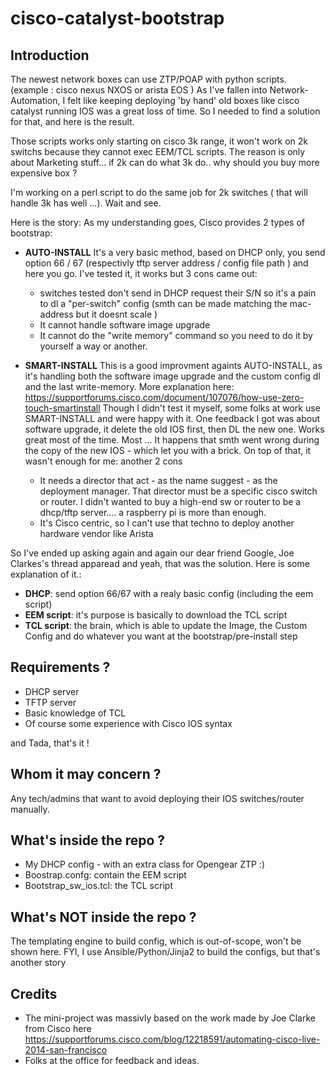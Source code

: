 # cisco-catalyst-bootstrap
## Introduction
The newest network boxes can use ZTP/POAP with python scripts. (example : cisco nexus NXOS or arista EOS )
As I've fallen into Network-Automation, I felt like keeping deploying 'by hand' old boxes like cisco catalyst running IOS was a great loss of time. So I needed to find a solution for that, and here is the result.

Those scripts works only starting on cisco 3k range, it won't work on 2k switchs because they cannot exec EEM/TCL scripts.
The reason is only about Marketing stuff... if 2k can do what 3k do.. why should you buy more expensive box ?

I'm working on a perl script to do the same job for 2k switches ( that will handle 3k has well ...). Wait and see.


Here is the story:
As my understanding goes, Cisco provides 2 types of bootstrap:

 - **AUTO-INSTALL**
It's a very basic method, based on DHCP only, you send option 66 / 67 (respectivly tftp server address / config file path ) and here you go.
I've tested it, it works but 3 cons came out:
     - switches tested don't send in DHCP request their S/N so it's a pain to dl a "per-switch" config (smth can be made matching the mac-address but it doesnt scale ) 
     - It cannot handle software image upgrade
     - It cannot do the "write memory" command so you need to do it by yourself a way or another.

 - **SMART-INSTALL**
This is a good improvment againts AUTO-INSTALL, as it's handling both the software image upgrade and the custom config dl and the last write-memory.
More explanation here: https://supportforums.cisco.com/document/107076/how-use-zero-touch-smartinstall
Though I didn't test it myself, some folks at work use SMART-INSTALL and were happy with it.
One feedback I got was about software upgrade, it delete the old IOS first, then DL the new one. Works great most of the time. Most ...
It happens that smth went wrong during the copy of the new IOS - which let you with a brick.
On top of that, it wasn't enough for me: another 2 cons
     - It needs a director that act - as the name suggest - as the deployment manager.
       That director must be a specific cisco switch or router. I didn't wanted to buy a high-end sw or router to be a dhcp/tftp server.... a raspberry pi is more than enough.
     - It's Cisco centric, so I can't use that techno to deploy another hardware vendor like Arista

So I've ended up asking again and again our dear friend Google, Joe Clarkes's thread apparead and yeah, that was the solution. Here is some explanation of it.:

 - **DHCP**: send option 66/67 with a realy basic config (including the eem script)
 - **EEM script**: it's purpose is basically to download the TCL script
 - **TCL script**: the brain, which is able to update the Image, the Custom Config and do whatever you want at the bootstrap/pre-install step

## Requirements ?
 - DHCP server
 - TFTP server
 - Basic knowledge of TCL
 - Of course some experience with Cisco IOS syntax

and Tada, that's it !

## Whom it may concern ?
Any tech/admins that want to avoid deploying their IOS switches/router manually.

## What's inside the repo ?
 - My DHCP config - with an extra class for Opengear ZTP :) 
 - Boostrap.confg: contain the EEM script
 - Bootstrap_sw_ios.tcl: the TCL script 
 
## What's NOT inside the repo ?
The templating engine to build config, which is out-of-scope, won't be shown here.
FYI, I use Ansible/Python/Jinja2 to build the configs, but that's another story

## Credits
- The mini-project was massivly based on the work made by Joe Clarke from Cisco here
https://supportforums.cisco.com/blog/12218591/automating-cisco-live-2014-san-francisco
- Folks at the office for feedback and ideas.
